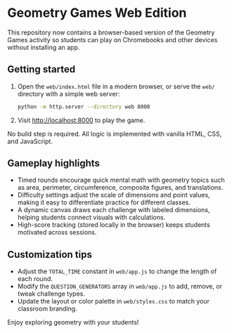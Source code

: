 # Geometry Games Web Edition

This repository now contains a browser-based version of the Geometry Games activity so students can play on Chromebooks and other devices without installing an app.

## Getting started

1. Open the `web/index.html` file in a modern browser, or serve the `web/` directory with a simple web server:
   ```bash
   python -m http.server --directory web 8000
   ```
2. Visit <http://localhost:8000> to play the game.

No build step is required. All logic is implemented with vanilla HTML, CSS, and JavaScript.

## Gameplay highlights

- Timed rounds encourage quick mental math with geometry topics such as area, perimeter, circumference, composite figures, and translations.
- Difficulty settings adjust the scale of dimensions and point values, making it easy to differentiate practice for different classes.
- A dynamic canvas draws each challenge with labeled dimensions, helping students connect visuals with calculations.
- High-score tracking (stored locally in the browser) keeps students motivated across sessions.

## Customization tips

- Adjust the `TOTAL_TIME` constant in `web/app.js` to change the length of each round.
- Modify the `QUESTION_GENERATORS` array in `web/app.js` to add, remove, or tweak challenge types.
- Update the layout or color palette in `web/styles.css` to match your classroom branding.

Enjoy exploring geometry with your students!
